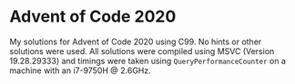 # Advent of Code 2020

My solutions for Advent of Code 2020 using C99. No hints or other solutions were used.
All solutions were compiled using MSVC (Version 19.28.29333) and timings were taken using `QueryPerformanceCounter` on a machine with an i7-9750H @ 2.6GHz.

